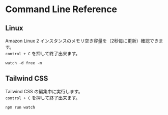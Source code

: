 # Command Line Reference

## Linux
Amazon Linux 2 インスタンスのメモリ空き容量を（2秒毎に更新）確認できます。<br>```control + C``` を押して終了出来ます。
```
watch -d free -m
```
## Tailwind CSS
Tailwind CSS の編集中に実行します。
<br>```control + C``` を押して終了出来ます。
```
npm run watch
```

